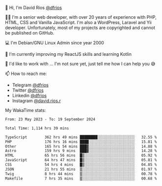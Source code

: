 👋 Hi, I'm David Rios [@dfrios](https://github.com/dfrios)

👨‍💻 I'm a senior web developer, with over 20 years of experience with PHP, HTML, CSS and Vanilla JavaScript. I'm also a WordPress, Laravel and Yii developer. Unfortunately, most of my projects are copyrighted and cannot be published on GitHub.

💻 I'm Debian/GNU Linux Admin since year 2000

🌱 I'm currently improving my ReactJS skills and learning Kotlin

💞️ I'd like to work with ... I'm not sure yet, just tell me how I can help you 😅


📫 How to reach me:
* Telegram [@dfrios](https://t.me/dfrios)
* Twitter [@dfrios](https://twitter.com/dfrios)
* Linkedin [@dfrios](https://linkedin.com/in/dfrios)
* Instagram [@david.rios.r](https://instagram.com/david.rios.r)



My WakaTime stats:
<!--START_SECTION:waka-->

```txt
From: 23 May 2023 - To: 19 September 2024

Total Time: 1,114 hrs 39 mins

TypeScript        362 hrs 49 mins ████████░░░░░░░░░░░░░░░░░   32.55 %
PHP               176 hrs 16 mins ████░░░░░░░░░░░░░░░░░░░░░   15.81 %
Other             165 hrs 54 mins ███▓░░░░░░░░░░░░░░░░░░░░░   14.88 %
Astro             159 hrs 9 mins  ███▓░░░░░░░░░░░░░░░░░░░░░   14.28 %
HTML              65 hrs 56 mins  █▒░░░░░░░░░░░░░░░░░░░░░░░   05.92 %
JavaScript        64 hrs 47 mins  █▒░░░░░░░░░░░░░░░░░░░░░░░   05.81 %
CSS               54 hrs 4 mins   █▒░░░░░░░░░░░░░░░░░░░░░░░   04.85 %
JSON              21 hrs 55 mins  ▒░░░░░░░░░░░░░░░░░░░░░░░░   01.97 %
Twig              8 hrs 44 mins   ▒░░░░░░░░░░░░░░░░░░░░░░░░   00.78 %
Makefile          7 hrs 35 mins   ▒░░░░░░░░░░░░░░░░░░░░░░░░   00.68 %
```

<!--END_SECTION:waka-->
